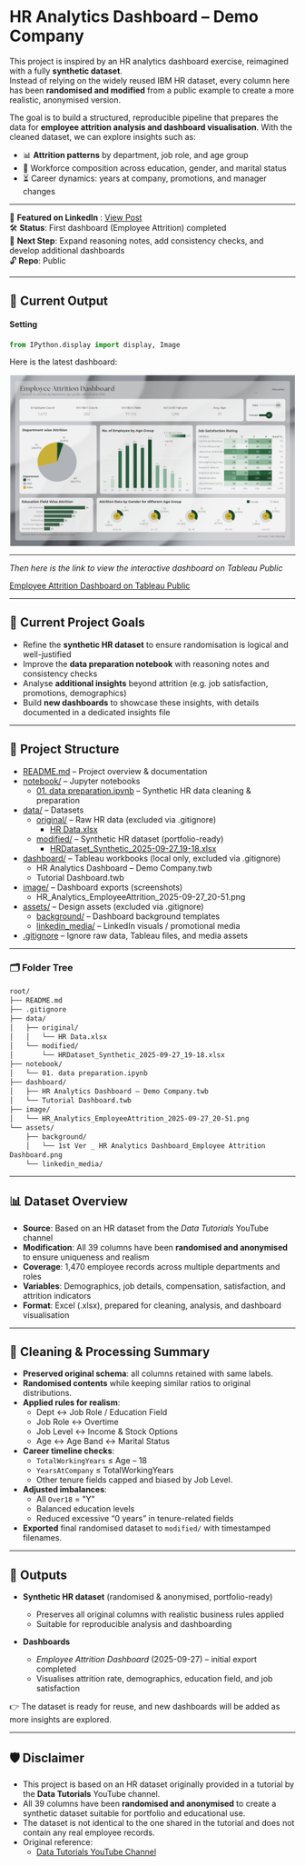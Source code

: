 # HR Analytics Dashboard – Demo Company  

This project is inspired by an HR analytics dashboard exercise, reimagined with a fully **synthetic dataset**.  
Instead of relying on the widely reused IBM HR dataset, every column here has been **randomised and modified** from a public example to create a more realistic, anonymised version.  

The goal is to build a structured, reproducible pipeline that prepares the data for **employee attrition analysis and dashboard visualisation**. With the cleaned dataset, we can explore insights such as:  
- 📊 **Attrition patterns** by department, job role, and age group  
- 👥 Workforce composition across education, gender, and marital status  
- ⏳ Career dynamics: years at company, promotions, and manager changes  

---

🔗 **Featured on LinkedIn** : [View Post](https://www.linkedin.com/posts/syifa-alia-balqis_dataanalytics-tableau-python-activity-7378313421747974144-nT_u?utm_source=share&utm_medium=member_desktop&rcm=ACoAADnQ7pMBVWGhjXpj9_dswWCCHQQgDVd7MLo)                             
🛠️ **Status**: First dashboard (Employee Attrition) completed  
🔮 **Next Step**: Expand reasoning notes, add consistency checks, and develop additional dashboards  
🔓 **Repo**: Public  

---

## 🚀 Current Output  

#### Setting
```python
from IPython.display import display, Image
```
Here is the latest dashboard:

<div style="display: flex; justify-content: space-around; gap: 40px;">
  <img src="image/HR_Analytics_EmployeeAttrition_2025-09-27_20-51.png" width="800">
</div>

---

*Then here is the link to view the interactive dashboard on Tableau Public*  

[Employee Attrition Dashboard on Tableau Public](https://public.tableau.com/views/HRAnalyticsDashboardDemoCompany/EmployeeAttritionDashboard?:language=en-GB&:sid=&:redirect=auth&:display_count=n&:origin=viz_share_link)

---

## 📌 Current Project Goals

- Refine the **synthetic HR dataset** to ensure randomisation is logical and well-justified  
- Improve the **data preparation notebook** with reasoning notes and consistency checks  
- Analyse **additional insights** beyond attrition (e.g. job satisfaction, promotions, demographics)  
- Build **new dashboards** to showcase these insights, with details documented in a dedicated insights file  

---

## 📂 Project Structure


- [README.md](README.md) – Project overview & documentation  
- [notebook/](notebook/) – Jupyter notebooks  
  - [01. data preparation.ipynb](notebook/01.%20data%20preparation.ipynb) – Synthetic HR data cleaning & preparation  
- [data/](data/) – Datasets  
  - [original/](data/original/) – Raw HR data (excluded via .gitignore)  
    - [HR Data.xlsx](data/original/HR%20Data.xlsx)  
  - [modified/](data/modified/) – Synthetic HR dataset (portfolio-ready)  
    - [HRDataset_Synthetic_2025-09-27_19-18.xlsx](data/modified/HRDataset_Synthetic_2025-09-27_19-18.xlsx)  
- [dashboard/](dashboard/) – Tableau workbooks (local only, excluded via .gitignore)  
  - HR Analytics Dashboard – Demo Company.twb  
  - Tutorial Dashboard.twb  
- [image/](image/) – Dashboard exports (screenshots)  
  - HR_Analytics_EmployeeAttrition_2025-09-27_20-51.png  
- [assets/](assets/) – Design assets (excluded via .gitignore)  
  - [background/](assets/background/) – Dashboard background templates  
  - [linkedin_media/](assets/linkedin_media/) – LinkedIn visuals / promotional media  
- [.gitignore](.gitignore) – Ignore raw data, Tableau files, and media assets  

---

### 🗂️ Folder Tree

```
root/
├── README.md
├── .gitignore
├── data/
│   ├── original/
│   │   └── HR Data.xlsx
│   └── modified/
│       └── HRDataset_Synthetic_2025-09-27_19-18.xlsx
├── notebook/
│   └── 01. data preparation.ipynb
├── dashboard/
│   ├── HR Analytics Dashboard – Demo Company.twb
│   └── Tutorial Dashboard.twb
├── image/
│   └── HR_Analytics_EmployeeAttrition_2025-09-27_20-51.png
└── assets/
    ├── background/
    │   └── 1st Ver _ HR Analytics Dashboard_Employee Attrition Dashboard.png
    └── linkedin_media/
```
---



## 📊 Dataset Overview

- **Source**: Based on an HR dataset from the *Data Tutorials* YouTube channel  
- **Modification**: All 39 columns have been **randomised and anonymised** to ensure uniqueness and realism  
- **Coverage**: 1,470 employee records across multiple departments and roles  
- **Variables**: Demographics, job details, compensation, satisfaction, and attrition indicators  
- **Format**: Excel (.xlsx), prepared for cleaning, analysis, and dashboard visualisation  

---

## 🧹 Cleaning & Processing Summary

- **Preserved original schema**: all columns retained with same labels.  
- **Randomised contents** while keeping similar ratios to original distributions.  
- **Applied rules for realism**:  
  - Dept ↔ Job Role / Education Field  
  - Job Role ↔ Overtime  
  - Job Level ↔ Income & Stock Options  
  - Age ↔ Age Band ↔ Marital Status  
- **Career timeline checks**:  
  - `TotalWorkingYears` ≤ Age – 18  
  - `YearsAtCompany` ≤ TotalWorkingYears  
  - Other tenure fields capped and biased by Job Level.  
- **Adjusted imbalances**:  
  - All `Over18` = "Y"  
  - Balanced education levels  
  - Reduced excessive “0 years” in tenure-related fields  
- **Exported** final randomised dataset to `modified/` with timestamped filenames.

---

## 🚀 Outputs  

- **Synthetic HR dataset** (randomised & anonymised, portfolio-ready)  
  - Preserves all original columns with realistic business rules applied  
  - Suitable for reproducible analysis and dashboarding  

- **Dashboards**  
  - *Employee Attrition Dashboard* (2025-09-27) – initial export completed  
  - Visualises attrition rate, demographics, education field, and job satisfaction  

👉 The dataset is ready for reuse, and new dashboards will be added as more insights are explored.  

---

## 🛡️ Disclaimer 

- This project is based on an HR dataset originally provided in a tutorial by the **Data Tutorials** YouTube channel.  
- All 39 columns have been **randomised and anonymised** to create a synthetic dataset suitable for portfolio and educational use.  
- The dataset is not identical to the one shared in the tutorial and does not contain any real employee records.  
- Original reference:  
  - [Data Tutorials YouTube Channel](https://www.youtube.com/@data_tutorials)  
